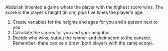 Abdullah invented a game where the player with the highest score wins. The score is the player's height (in cm) plus five times the player's age.

1. Create variables for the heights and ages for you and a person next to you
1. Calculate the scores for you and your neighbor
1. Decide who wins, output the winner and their score to the console. Remember: there can be a draw (both players with the same score).
